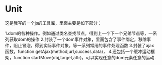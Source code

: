 # Unit
这是我写的一个js的工具库，里面主要是如下部分：

1.dom的各种操作。例如通过类名查找节点，得到上一个下一个兄弟节点等，一系列获取dom的操作
2.封装了一个dom事件对象，里面包含了事件绑定，移除事件，阻止冒泡，得到实际事件对象，等一系列常用的事件处理函数
3.封装了ajax函数，function getAjax(method,url,success,data)，
4.还包括一个缓冲运动框架，function startMove(obj,target,attr)，可以实现任意的dom元素任意的运动 .

